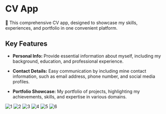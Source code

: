 # CV App

🚀 This comprehensive CV app, designed to showcase my skills, experiences, and portfolio in one convenient platform.

## Key Features

- **Personal Info:** Provide essential information about myself, including my background, education, and professional experience.
  
- **Contact Details:** Easy communication by including mine contact information, such as email address, phone number, and social media profiles.
  
- **Portfolio Showcase:** My portfolio of projects, highlighting my achievements, skills, and expertise in various domains.

![1](https://github.com/Augustesm/CV_App/assets/25414343/929f4157-ff89-4cce-892b-063eb33ab997)
![2](https://github.com/Augustesm/CV_App/assets/25414343/232f89aa-eec8-4cae-a9ec-9b79aa0a6b01)
![3](https://github.com/Augustesm/CV_App/assets/25414343/479ad67f-c298-4adb-9f52-1df380efed08)
![4](https://github.com/Augustesm/CV_App/assets/25414343/cb10c821-a992-4f43-a4b3-9f93ee73cefb)
![5](https://github.com/Augustesm/CV_App/assets/25414343/1a734007-d821-4056-8aba-5b06b5c33923)
![6](https://github.com/Augustesm/CV_App/assets/25414343/d5a6dde5-c63d-44d5-a8f1-846795225221)
